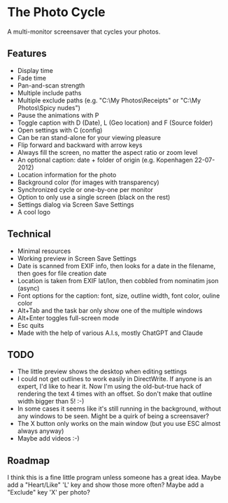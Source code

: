 # The Photo Cycle
A multi-monitor screensaver that cycles your photos.

## Features
- Display time
- Fade time
- Pan-and-scan strength
- Multiple include paths
- Multiple exclude paths (e.g. "C:\My Photos\Receipts" or "C:\My Photos\Spicy nudes")
- Pause the animations with P
- Toggle caption with D (Date), L (Geo location) and F (Source folder)
- Open settings with C (config)
- Can be ran stand-alone for your viewing pleasure
- Flip forward and backward with arrow keys
- Always fill the screen, no matter the aspect ratio or zoom level
- An optional caption: date + folder of origin (e.g. Kopenhagen 22-07-2012)
- Location information for the photo
- Background color (for images with transparency)
- Synchronized cycle or one-by-one per monitor
- Option to only use a single screen (black on the rest)
- Settings dialog via Screen Save Settings
- A cool logo

## Technical
- Minimal resources
- Working preview in Screen Save Settings
- Date is scanned from EXIF info, then looks for a date in the filename, then goes for file creation date
- Location is taken from EXIF lat/lon, then cobbled from nominatim json (async)
- Font options for the caption: font, size, outline width, font color, ouline color
- Alt+Tab and the task bar only show one of the multiple windows
- Alt+Enter toggles full-screen mode
- Esc quits
- Made with the help of various A.I.s, mostly ChatGPT and Claude

## TODO
- The little preview shows the desktop when editing settings
- I could not get outlines to work easily in DirectWrite. If anyone is an expert, I'd like to hear it. Now I'm using the old-but-true hack of rendering the text 4 times with an offset. So don't make that outline width bigger than 5! :-)
- In some cases it seems like it's still running in the background, without any windows to be seen. Might be a quirk of being a screensaver?
- The X button only works on the main window (but you use ESC almost always anyway)
- Maybe add videos :-)


## Roadmap
I think this is a fine little program unless someone has a great idea.
Maybe add a "Heart/Like" 'L' key and show those more often?
Maybe add a "Exclude" key 'X' per photo?
